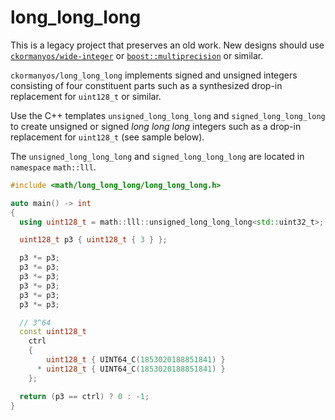 long_long_long
==================

This is a legacy project that preserves an old work.
New designs should use [`ckormanyos/wide-integer`](https://github.com/ckormanyos/wide-integer)
or [`boost::multiprecision`](https://github.com/boostorg/multiprecision) or similar.

`ckormanyos/long_long_long` implements signed and unsigned integers consisting of four constituent parts
such as a synthesized drop-in replacement for `uint128_t` or similar.

Use the C++ templates `unsigned_long_long_long` and `signed_long_long_long`
to create unsigned or signed _long_ _long_ _long_ integers such as a drop-in replacement
for `uint128_t` (see sample below).

The `unsigned_long_long_long` and `signed_long_long_long` are located in `namespace` `math::lll`.

```cpp
#include <math/long_long_long/long_long_long.h>

auto main() -> int
{
  using uint128_t = math::lll::unsigned_long_long_long<std::uint32_t>;

  uint128_t p3 { uint128_t { 3 } };

  p3 *= p3;
  p3 *= p3;
  p3 *= p3;
  p3 *= p3;
  p3 *= p3;
  p3 *= p3;

  // 3^64
  const uint128_t
    ctrl
    {
        uint128_t { UINT64_C(1853020188851841) }
      * uint128_t { UINT64_C(1853020188851841) }
    };

  return (p3 == ctrl) ? 0 : -1;
}
```

